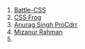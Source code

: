 1. [Battle-CSS](https://cssbattle.dev/)
2. [CSS Frog](https://flexboxfroggy.com/)
3. [Anurag Singh ProCdrr](https://www.youtube.com/@procodrr/courses)
 4. [Mizanur Rahman](https://www.youtube.com/@MDMizanurRahman89/playlists)
 5. 